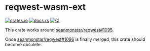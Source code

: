 # reqwest-wasm-ext

[![crates.io](https://img.shields.io/crates/v/reqwest-wasm-ext.svg)](https://crates.io/crates/reqwest-wasm-ext)
[![docs.rs](https://docs.rs/reqwest-wasm-ext/badge.svg)](https://docs.rs/reqwest-wasm-ext)
[![CI](https://github.com/ctron/reqwest-wasm-ext/workflows/CI/badge.svg)](https://github.com/ctron/reqwest-wasm-ext/actions?query=workflow%3A%22CI%22)

This crate works around [seanmonstar/reqwest#1095](https://github.com/seanmonstar/reqwest/issues/1095).

Once [seanmonstar/reqwest#1096](https://github.com/seanmonstar/reqwest/pull/1096) is finally merged, this crate
should become obsolete.
